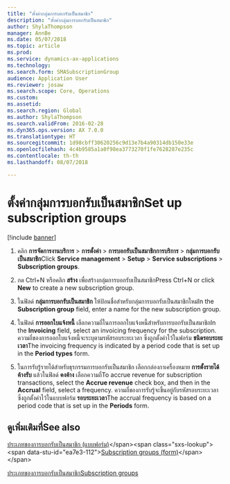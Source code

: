 ```yaml
---
title: "ตั้งค่ากลุ่มการบอกรับเป็นสมาชิก"
description: "ตั้งค่ากลุ่มการบอกรับเป็นสมาชิก"
author: ShylaThompson
manager: AnnBe
ms.date: 05/07/2018
ms.topic: article
ms.prod: 
ms.service: dynamics-ax-applications
ms.technology: 
ms.search.form: SMASubscriptionGroup
audience: Application User
ms.reviewer: josaw
ms.search.scope: Core, Operations
ms.custom: 
ms.assetid: 
ms.search.region: Global
ms.author: ShylaThompson
ms.search.validFrom: 2016-02-28
ms.dyn365.ops.version: AX 7.0.0
ms.translationtype: HT
ms.sourcegitcommit: 1d98cbff30620256c9d13e7b4a90314db150e33e
ms.openlocfilehash: 4c4b9585a1a0f98ea3773270f1fe7628287e235c
ms.contentlocale: th-th
ms.lasthandoff: 08/07/2018

---
```


# <a name="set-up-subscription-groups"></a><span data-ttu-id="ea7e3-103">ตั้งค่ากลุ่มการบอกรับเป็นสมาชิก</span><span class="sxs-lookup"><span data-stu-id="ea7e3-103">Set up subscription groups</span></span> 

[!include [banner](../includes/banner.md)]


1.  <span data-ttu-id="ea7e3-104">คลิก **การจัดการงานบริการ** \> **การตั้งค่า** \> **การบอกรับเป็นสมาชิกการบริการ** \> **กลุ่มการบอกรับเป็นสมาชิก**</span><span class="sxs-lookup"><span data-stu-id="ea7e3-104">Click **Service management** \> **Setup** \> **Service subscriptions** \> **Subscription groups**.</span></span>

2.  <span data-ttu-id="ea7e3-105">กด Ctrl+N หรือคลิก **สร้าง** เพื่อสร้างกลุ่มการบอกรับเป็นสมาชิก</span><span class="sxs-lookup"><span data-stu-id="ea7e3-105">Press Ctrl+N or click **New** to create a new subscription group.</span></span>

3.  <span data-ttu-id="ea7e3-106">ในฟิลด์ **กลุ่มการบอกรับเป็นสมาชิก** ให้ป้อนชื่อสำหรับกลุ่มการบอกรับเป็นสมาชิกใหม่</span><span class="sxs-lookup"><span data-stu-id="ea7e3-106">In the **Subscription group** field, enter a name for the new subscription group.</span></span>

4.  <span data-ttu-id="ea7e3-107">ในฟิลด์ **การออกใบแจ้งหนี้** เลือกความถี่ในการออกใบแจ้งหนี้สำหรับการบอกรับเป็นสมาชิก</span><span class="sxs-lookup"><span data-stu-id="ea7e3-107">In the **Invoicing** field, select an invoicing frequency for the subscription.</span></span> <span data-ttu-id="ea7e3-108">ความถี่ของการออกใบแจ้งหนี้จะระบุตามรหัสรอบระยะเวลา ซึ่งถูกตั้งค่าไว้ในฟอร์ม **ชนิดรอบระยะเวลา**</span><span class="sxs-lookup"><span data-stu-id="ea7e3-108">The invoicing frequency is indicated by a period code that is set up in the **Period types** form.</span></span>

5.  <span data-ttu-id="ea7e3-109">ในการรับรู้รายได้สำหรับธุรกรรมการบอกรับเป็นสมาชิก เลือกกล่องกาเครื่องหมาย **การตั้งรายได้ค้างรับ** แล้วในฟิลด์ **คงค้าง** เลือกความถี่</span><span class="sxs-lookup"><span data-stu-id="ea7e3-109">To accrue revenue for subscription transactions, select the **Accrue revenue** check box, and then in the **Accrual** field, select a frequency.</span></span> <span data-ttu-id="ea7e3-110">ความถี่ของการรับรู้จะขึ้นอยู่กับรหัสรอบระยะเวลา ซึ่งถูกตั้งค่าไว้ในแบบฟอร์ม **รอบระยะเวลา**</span><span class="sxs-lookup"><span data-stu-id="ea7e3-110">The accrual frequency is based on a period code that is set up in the **Periods** form.</span></span>

## <a name="see-also"></a><span data-ttu-id="ea7e3-111">ดูเพิ่มเติมที่</span><span class="sxs-lookup"><span data-stu-id="ea7e3-111">See also</span></span>

<span data-ttu-id="ea7e3-112">[ประเภทของการบอกรับเป็นสมาชิก (แบบฟอร์ม)](https://technet.microsoft.com/en-us/library/aa553150\(v=ax.60\))</span><span class="sxs-lookup"><span data-stu-id="ea7e3-112">[Subscription groups (form)](https://technet.microsoft.com/en-us/library/aa553150\(v=ax.60\))</span></span>

[<span data-ttu-id="ea7e3-113">ประเภทของการบอกรับเป็นสมาชิก</span><span class="sxs-lookup"><span data-stu-id="ea7e3-113">Subscription groups</span></span>](subscription-groups.md)

  



